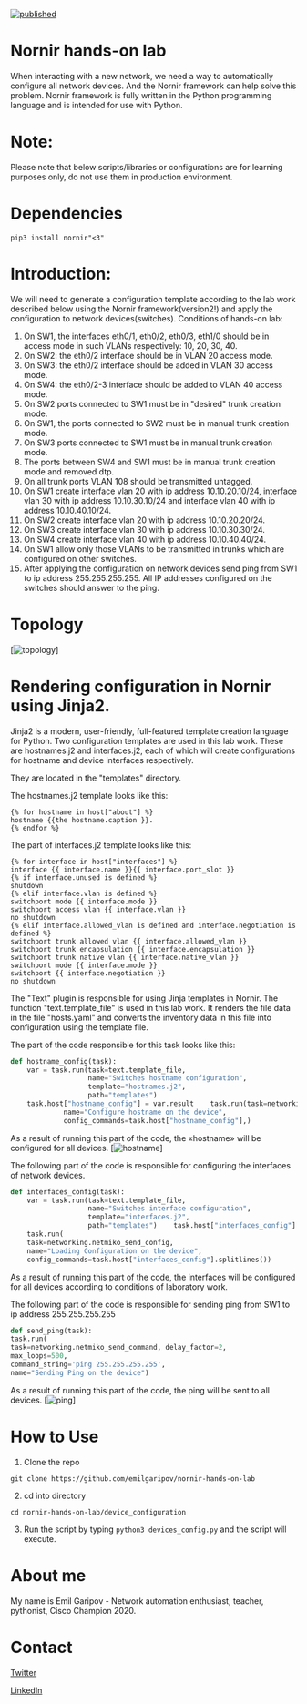[![published](https://static.production.devnetcloud.com/codeexchange/assets/images/devnet-published.svg)](https://developer.cisco.com/codeexchange/github/repo/emilgaripov/nornir-hands-on-lab)
# Nornir hands-on lab
When interacting with a new network, we need a way to automatically configure all network devices. And the Nornir framework can help solve this problem.
Nornir framework is fully written in the Python programming language and is intended for use with Python.

# Note: 
Please note that below scripts/libraries or configurations are for learning purposes only, do not use them in production environment.

# Dependencies
```
pip3 install nornir"<3"
```

# Introduction:
We will need to generate a configuration template according to the lab work described below using the Nornir framework(version2!) and apply the configuration to network devices(switches).
Conditions of hands-on lab:

1.	On SW1, the interfaces eth0/1, eth0/2, eth0/3, eth1/0 should be in access mode in such VLANs respectively: 10, 20, 30, 40.
2.	On SW2: the eth0/2 interface should be in VLAN 20 access mode. 
3.	On SW3: the eth0/2 interface should be added in VLAN 30 access mode. 
4.	On SW4: the eth0/2-3 interface should be added to VLAN 40 access mode.
5.	On SW2 ports connected to SW1 must be in "desired" trunk creation mode.
6.	On SW1, the ports connected to SW2 must be in manual trunk creation mode.
7.	On SW3 ports connected to SW1 must be in manual trunk creation mode.
8.	The ports between SW4 and SW1 must be in manual trunk creation mode and removed dtp.
9.	On all trunk ports VLAN 108 should be transmitted untagged.
10.	On SW1 create interface vlan 20 with ip address 10.10.20.10/24, interface vlan 30 with ip address 10.10.30.10/24 and interface vlan 40 with ip address  10.10.40.10/24.
11.	On SW2 create interface vlan 20 with ip address 10.10.20.20/24.
12.	On SW3 create interface vlan 30 with ip address 10.10.30.30/24. 
13.	On SW4 create interface vlan 40 with ip address 10.10.40.40/24.
14.	On SW1 allow only those VLANs to be transmitted in trunks which are configured on other switches.
15.	After applying the configuration on network devices send ping from SW1 to ip address 255.255.255.255. All IP addresses configured on the switches should answer to the ping.

# Topology
[![topology](https://github.com/emilgaripov/nornir_workshop/blob/master/topology.png)]​

# Rendering configuration in Nornir using Jinja2.
Jinja2 is a modern, user-friendly, full-featured template creation language for Python. Two configuration templates are used in this lab work.  These are hostnames.j2 and interfaces.j2, each of which will create configurations for hostname and device interfaces respectively. 

They are located in the "templates" directory.

The hostnames.j2 template looks like this:
```jinja2
{% for hostname in host["about"] %}
hostname {{the hostname.caption }}.
{% endfor %}
```
The part of interfaces.j2 template looks like this:
```jinja2
{% for interface in host["interfaces"] %}
interface {{ interface.name }}{{ interface.port_slot }}
{% if interface.unused is defined %}
shutdown
{% elif interface.vlan is defined %}
switchport mode {{ interface.mode }}
switchport access vlan {{ interface.vlan }}
no shutdown
{% elif interface.allowed_vlan is defined and interface.negotiation is defined %}
switchport trunk allowed vlan {{ interface.allowed_vlan }}
switchport trunk encapsulation {{ interface.encapsulation }}
switchport trunk native vlan {{ interface.native_vlan }}
switchport mode {{ interface.mode }}
switchport {{ interface.negotiation }}
no shutdown
```

The "Text" plugin is responsible for using Jinja templates in Nornir. The function "text.template_file" is used in this lab work. It renders the file data in the file "hosts.yaml" and converts the inventory data in this file into configuration using the template file.

The part of the code responsible for this task looks like this:
```python
def hostname_config(task):
    var = task.run(task=text.template_file,
                   name="Switches hostname configuration",
                   template="hostnames.j2",
                   path="templates")
    task.host["hostname_config"] = var.result    task.run(task=networking.netmiko_send_config,
             name="Configure hostname on the device",
             config_commands=task.host["hostname_config"],)
```

As a result of running this part of the code, the «hostname» will be configured for all devices.
[![hostname](https://github.com/emilgaripov/nornir_workshop/blob/master/hostname.png)]​ 

The following part of the code is responsible for configuring the interfaces of network devices.
```python
def interfaces_config(task):
    var = task.run(task=text.template_file,
                   name="Switches interface configuration",
                   template="interfaces.j2",
                   path="templates")    task.host["interfaces_config"] = var.result
    task.run(
    task=networking.netmiko_send_config,
    name="Loading Configuration on the device",
    config_commands=task.host["interfaces_config"].splitlines())
```
As a result of running this part of the code, the interfaces will be configured for all devices according to conditions of laboratory work.



The following part of the code is responsible for sending ping from SW1 to ip address 255.255.255.255
```python
def send_ping(task):
task.run(
task=networking.netmiko_send_command, delay_factor=2, 
max_loops=500,
command_string='ping 255.255.255.255',
name="Sending Ping on the device")
```
As a result of running this part of the code, the ping will be sent to all devices.
[![ping](https://github.com/emilgaripov/nornir_workshop/blob/master/ping.png)]​ 

# How to Use

1. Clone the repo
```
git clone https://github.com/emilgaripov/nornir-hands-on-lab
```
2. cd into directory
```
cd nornir-hands-on-lab/device_configuration
```
3. Run the script by typing ```python3 devices_config.py``` and the script will execute. 

# About me
My name is Emil Garipov - Network automation enthusiast, teacher, pythonist, Cisco Champion 2020.
# Contact
[Twitter](https://twitter.com/gissarsky)

[LinkedIn](https://www.linkedin.com/in/garipov/)


